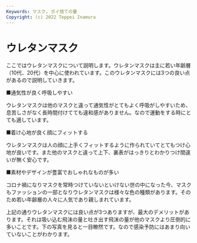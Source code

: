 ```yaml
---
Keywords: マスク, ポイ捨ての量
Copyright: (c) 2022 Teppei Inamura
---
```

# ウレタンマスク

ここではウレタンマスクについて説明します。ウレタンマスクは主に若い年齢層（10代、20代）を中心に使われています。このウレタンマスクには3つの良い点があるので説明していきます。

■通気性が良く呼吸しやすい

ウレタンマスクは他のマスクと違って通気性がとてもよく呼吸がしやすいため、息苦しさがなく長時間付けてても違和感がありません。なので運動をする時にとても適しています。

■着け心地が良く顔にフィットする

ウレタンマスクは人の顔に上手くフィットするように作られていてとてもつけ心地が良いです。また他のマスクと違って上下、裏表がはっきりとわかりつけ間違いが無く安心です。

■素材やデザインが豊富でおしゃれなものが多い

コロナ禍になりマスクを常時つけていないといけない世の中になった今、マスクもファッションの一部となりウレタンマスクは様々な色の種類があります。そのため若い年齢層の人々に人気であり親しまれています。

上記の通りウレタンマスクには良い点が3つありますが、最大のデメリットがあります。それは吸い込む飛沫の量と吐き出す飛沫の量が他のマスクより圧倒的に多いことです。下の写真を見ると一目瞭然です。なので感染予防にはあまり向いていないことがわかります。

